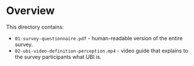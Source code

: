 # Overview

This directory contains:
- `01-survey-questionnaire.pdf` - human-readable version of the entire survey.
- `02-ubi-video-definition-perception.mp4` - video guide that explains to the survey participants what UBI is.